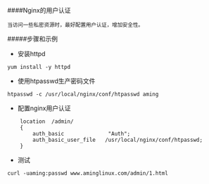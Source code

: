 ####Nginx的用户认证
```
当访问一些私密资源时，最好配置用户认证，增加安全性。
```
#####步骤和示例
* 安装httpd
```
yum install -y httpd
```

* 使用htpasswd生产密码文件
```
htpasswd -c /usr/local/nginx/conf/htpasswd aming
```

* 配置nginx用户认证
```
    location  /admin/
    {
        auth_basic              "Auth";
        auth_basic_user_file   /usr/local/nginx/conf/htpasswd;
    }
```

* 测试
```
curl -uaming:passwd www.aminglinux.com/admin/1.html
```